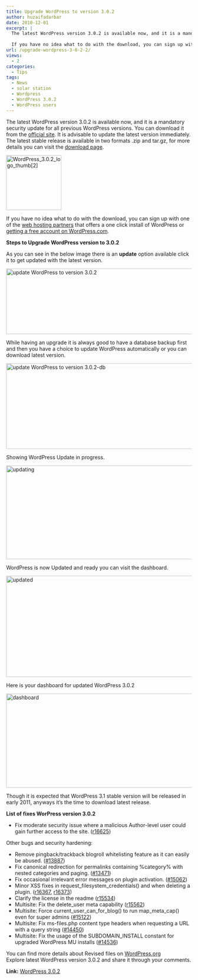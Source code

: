 ```yaml
---
title: Upgrade WordPress to version 3.0.2
author: huzaifadarbar
date: 2010-12-01
excerpt: |
  The latest WordPress version 3.0.2 is available now, and it is a mandatory security update for all previous WordPress versions. You can download it from the official site. It is advisable to update the latest version immediately. The latest stable release is available in two formats  .zip and tar.gz, for more details you can visit the download page.
  
  If you have no idea what to do with the download, you can sign up with one of the web hosting partners that offers a one click install of WordPress or getting a free account on WordPress.com.
url: /upgrade-wordpress-3-0-2-2/
views:
  - 2
categories:
  - Tips
tags:
  - News
  - solar station
  - Wordpress
  - WordPress 3.0.2
  - WordPress users
---
```

The latest WordPress version 3.0.2 is available now, and it is a mandatory security update for all previous WordPress versions. You can download it from the <a href="http://wordpress.org/download/" onclick="_gaq.push(['_trackEvent', 'outbound-article', 'http://wordpress.org/download/', 'official site']);" >official site</a>. It is advisable to update the latest version immediately. The latest stable release is available in two formats .zip and tar.gz, for more details you can visit the <a href="http://wordpress.org/download/" onclick="_gaq.push(['_trackEvent', 'outbound-article', 'http://wordpress.org/download/', 'download page']);" >download page</a>.

[<img class="alignnone wp-image-50338" style="border: 0px initial initial" src="http://cdn.devilsworkshop.org/files/2010/12/WordPress_3.0.2_logo_thumb2_thumb.png" border="0" alt="WordPress_3.0.2_logo_thumb[2]" width="150" height="149" />][1]

If you have no idea what to do with the download, you can sign up with one of the <a href="http://wordpress.org/hosting/" onclick="_gaq.push(['_trackEvent', 'outbound-article', 'http://wordpress.org/hosting/', 'web hosting partners']);" >web hosting partners</a> that offers a one click install of WordPress or <a href="http://wordpress.com/?ref=wporg-download" onclick="_gaq.push(['_trackEvent', 'outbound-article', 'http://wordpress.com/?ref=wporg-download', 'getting a free account on WordPress.com']);" >getting a free account on WordPress.com</a>.

**Steps to Upgrade WordPress version to 3.0.2**

As you can see in the below image there is an **update** option available click it to get updated with the latest version.

[<img style="padding-left: 0px;padding-right: 0px;padding-top: 0px;border: 0px initial initial" src="http://cdn.devilsworkshop.org/files/2010/12/image_thumb.png" border="0" alt="update WordPress to version 3.0.2" width="554" height="178" />][2]

While having an upgrade it is always good to have a database backup first and then you have a choice to update WordPress automatically or you can download latest version.

[<img style="padding-left: 0px;padding-right: 0px;padding-top: 0px;border: 0px initial initial" src="http://cdn.devilsworkshop.org/files/2010/12/image_thumb1.png" border="0" alt="update WordPress to version 3.0.2-db" width="554" height="232" />][3]

Showing WordPress Update in progress.

[<img style="padding-left: 0px;padding-right: 0px;padding-top: 0px;border: 0px initial initial" src="http://cdn.devilsworkshop.org/files/2010/12/image_thumb2.png" border="0" alt="updating" width="554" height="254" />][4]

WordPress is now Updated and ready you can visit the dashboard.

[<img style="padding-left: 0px;padding-right: 0px;padding-top: 0px;border: 0px initial initial" src="http://cdn.devilsworkshop.org/files/2010/12/image_thumb3.png" border="0" alt="updated" width="554" height="274" />][5]

Here is your dashboard for updated WordPress 3.0.2

[<img style="padding-left: 0px;padding-right: 0px;padding-top: 0px;border: 0px initial initial" src="http://cdn.devilsworkshop.org/files/2010/12/image_thumb4.png" border="0" alt="dashboard" width="554" height="255" />][6]

Though it is expected that WordPress 3.1 stable version will be released in early 2011, anyways it’s the time to download latest release.

**List of fixes WorPress version 3.0.2**

  * Fix moderate security issue where a malicious Author-level user could gain further access to the site. (<a href="http://core.trac.wordpress.org/changeset/16625" onclick="_gaq.push(['_trackEvent', 'outbound-article', 'http://core.trac.wordpress.org/changeset/16625', 'r16625']);" title="http://core.trac.wordpress.org/changeset/16625">r16625</a>)

Other bugs and security hardening:

  * Remove pingback/trackback blogroll whitelisting feature as it can easily be abused. (<a href="http://core.trac.wordpress.org/ticket/13887" onclick="_gaq.push(['_trackEvent', 'outbound-article', 'http://core.trac.wordpress.org/ticket/13887', '#13887']);" title="http://core.trac.wordpress.org/ticket/13887">#13887</a>)
  * Fix canonical redirection for permalinks containing %category% with nested categories and paging. (<a href="http://core.trac.wordpress.org/ticket/13471" onclick="_gaq.push(['_trackEvent', 'outbound-article', 'http://core.trac.wordpress.org/ticket/13471', '#13471']);" title="http://core.trac.wordpress.org/ticket/13471">#13471</a>)
  * Fix occasional irrelevant error messages on plugin activation. (<a href="http://core.trac.wordpress.org/ticket/15062" onclick="_gaq.push(['_trackEvent', 'outbound-article', 'http://core.trac.wordpress.org/ticket/15062', '#15062']);" title="http://core.trac.wordpress.org/ticket/15062">#15062</a>)
  * Minor XSS fixes in request\_filesystem\_credentials() and when deleting a plugin. (<a href="http://core.trac.wordpress.org/changeset/16367" onclick="_gaq.push(['_trackEvent', 'outbound-article', 'http://core.trac.wordpress.org/changeset/16367', 'r16367']);" title="http://core.trac.wordpress.org/changeset/16367">r16367</a>, <a href="http://core.trac.wordpress.org/changeset/16373" onclick="_gaq.push(['_trackEvent', 'outbound-article', 'http://core.trac.wordpress.org/changeset/16373', 'r16373']);" title="http://core.trac.wordpress.org/changeset/16373">r16373</a>)
  * Clarify the license in the readme (<a href="http://core.trac.wordpress.org/changeset/15534" onclick="_gaq.push(['_trackEvent', 'outbound-article', 'http://core.trac.wordpress.org/changeset/15534', 'r15534']);" title="http://core.trac.wordpress.org/changeset/15534">r15534</a>)
  * Multisite: Fix the delete_user meta capability (<a href="http://core.trac.wordpress.org/changeset/15562" onclick="_gaq.push(['_trackEvent', 'outbound-article', 'http://core.trac.wordpress.org/changeset/15562', 'r15562']);" title="http://core.trac.wordpress.org/changeset/15562">r15562</a>)
  * Multisite: Force current\_user\_can\_for\_blog() to run map\_meta\_cap() even for super admins (<a href="http://core.trac.wordpress.org/ticket/15122" onclick="_gaq.push(['_trackEvent', 'outbound-article', 'http://core.trac.wordpress.org/ticket/15122', '#15122']);" title="http://core.trac.wordpress.org/ticket/15122">#15122</a>)
  * Multisite: Fix ms-files.php content type headers when requesting a URL with a query string (<a href="http://core.trac.wordpress.org/ticket/14450" onclick="_gaq.push(['_trackEvent', 'outbound-article', 'http://core.trac.wordpress.org/ticket/14450', '#14450']);" title="http://core.trac.wordpress.org/ticket/14450">#14450</a>)
  * Multisite: Fix the usage of the SUBDOMAIN_INSTALL constant for upgraded WordPress MU installs (<a href="http://core.trac.wordpress.org/ticket/14536" onclick="_gaq.push(['_trackEvent', 'outbound-article', 'http://core.trac.wordpress.org/ticket/14536', '#14536']);" title="http://core.trac.wordpress.org/ticket/14536">#14536</a>)

You can find more details about Revised files on <a href="http://codex.wordpress.org/Version_3.0.2" onclick="_gaq.push(['_trackEvent', 'outbound-article', 'http://codex.wordpress.org/Version_3.0.2', 'WordPress.org']);" >WordPress.org</a>  
Explore latest WordPress version 3.0.2 and share it through your comments.

**Link:** <a href="http://wordpress.org/download/" onclick="_gaq.push(['_trackEvent', 'outbound-article', 'http://wordpress.org/download/', 'WordPress 3.0.2']);" >WordPress 3.0.2</a>

 [1]: http://cdn.devilsworkshop.org/files/2010/12/WordPress_3.0.2_logo_thumb2.png
 [2]: http://cdn.devilsworkshop.org/files/2010/12/image.png
 [3]: http://cdn.devilsworkshop.org/files/2010/12/image1.png
 [4]: http://cdn.devilsworkshop.org/files/2010/12/image2.png
 [5]: http://cdn.devilsworkshop.org/files/2010/12/image3.png
 [6]: http://cdn.devilsworkshop.org/files/2010/12/image4.png
